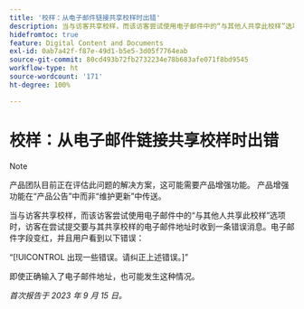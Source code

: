 ```yaml
---
title: '校样：从电子邮件链接共享校样时出错'
description: 当与访客共享校样，而该访客尝试使用电子邮件中的“与其他人共享此校样”选项时，访客在尝试提交要与其共享校样的电子邮件地址时收到一条错误消息。电子邮件字段变红，并且用户看到一条错误。
hidefromtoc: true
feature: Digital Content and Documents
exl-id: 0ab7a42f-f87e-49d1-b5e5-3d05f7764eab
source-git-commit: 80cd493b72fb2732234e78b683afe071f8bd9545
workflow-type: ht
source-wordcount: '171'
ht-degree: 100%

---
```


# 校样：从电子邮件链接共享校样时出错

>[!NOTE]
>
>产品团队目前正在评估此问题的解决方案，这可能需要产品增强功能。 产品增强功能在“产品公告”中而非“维护更新”中传送。

当与访客共享校样，而该访客尝试使用电子邮件中的“与其他人共享此校样”选项时，访客在尝试提交要与其共享校样的电子邮件地址时收到一条错误消息。电子邮件字段变红，并且用户看到以下错误：

“[!UICONTROL 出现一些错误。请纠正上述错误。]”

即使正确输入了电子邮件地址，也可能发生这种情况。

_首次报告于 2023 年 9 月 15 日。_
